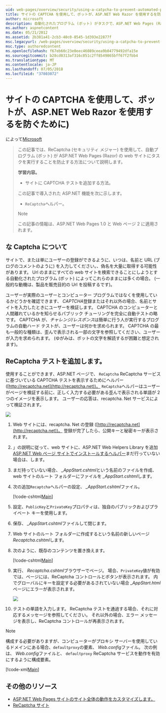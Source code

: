 ```yaml
---
uid: web-pages/overview/security/using-a-catpcha-to-prevent-automated-programs-bots-from-using-your-aspnet-web-site
title: サイトの CAPTCHA を使用して、ボットが、ASP.NET Web Razor を使用するを防ぐために) |Microsoft Docs
author: microsoft
description: 自動化されたプログラム (ボット) がタスクで、ASP.NET Web Pages (Razor) を実行することを防ぐために、ReCaptcha (セキュリティ メジャー) を使用する方法について説明します.
ms.author: aspnetcontent
ms.date: 05/21/2012
ms.assetid: 2b381a41-2cb3-40c0-8545-1d393e22877f
msc.legacyurl: /web-pages/overview/security/using-a-catpcha-to-prevent-automated-programs-bots-from-using-your-aspnet-web-site
msc.type: authoredcontent
ms.openlocfilehash: f67eb60c23e0eec46089ceea9b04779492dfa15e
ms.sourcegitcommit: b28cd0313af316c051c2ff8549865bff67f2fbb4
ms.translationtype: MT
ms.contentlocale: ja-JP
ms.lasthandoff: 07/05/2018
ms.locfileid: "37803072"
---
```

<a name="using-a-captcha-to-prevent-bots-from-using-your-aspnet-web-razor-site"></a>サイトの CAPTCHA を使用して、ボットが、ASP.NET Web Razor を使用するを防ぐために)
====================
によって[Microsoft](https://github.com/microsoft)

> この記事では、ReCaptcha (セキュリティ メジャー) を使用して、自動プログラム (ボット) が ASP.NET Web Pages (Razor) の web サイトにタスクを実行することを防止する方法について説明します。
> 
> **学習内容。** 
> 
> - サイトに CAPTCHA テストを追加する方法。
> 
> この記事で導入された ASP.NET 機能を次に示します。
> 
> - `ReCaptcha`ヘルパー。
> 
> > [!NOTE]
> > この記事の情報は、ASP.NET Web Pages 1.0 と Web ページ 2 に適用されます。


## <a name="about-captchas"></a>な Captcha について

サイトで、または単にユーザーの登録ができるように、いつは、名前と URL (ブログのコメントのように) を入力してください。、偽名を大量に取得する可能性があります。 Url のままにすべての web サイトを検索できることにしようとする自動化されたプログラム (ボット) によってこれらのままには多くの場合。 (一般的な動機は、製品を販売目的の Url を投稿するです)。

ユーザーが実際のユーザーとコンピューター プログラムではなくを使用しているかどうかを確認できます、 *CAPTCHA*登録またはそれ以外の場合、名前とサイトを入力したときにユーザーを検証します。 CAPTCHA のコンピューターと人間離れているかを知らせるパブリック チューリングを完全に自動テストの略です。 CAPTCHA が、*チャレンジ/レスポンス*は簡単に行う人が実行するプログラムの自動ハード テストが、ユーザーは何かを求められます。 CAPTCHA の最も一般的な種類は、歪んで表示される一部の文字を参照してください、ユーザーが入力を求められます。 (ゆがみは、ボットの文字を解読するが困難と想定されます)。

## <a name="adding-a-recaptcha-test"></a>ReCaptcha テストを追加します。

使用することができます、ASP.NET ページで、 `ReCaptcha` ReCaptcha サービスに基づいている CAPTCHA テストを表示するためにヘルパー ([http://recaptcha.net](http://recaptcha.net))。 `ReCaptcha`ヘルパーはユーザーがページを検証する前に、正しく入力する必要がある歪んで表示される単語が 2 つのイメージを表示します。 ユーザーの応答は、recaptcha. Net サービスによって検証されます。

![](using-a-catpcha-to-prevent-automated-programs-bots-from-using-your-aspnet-web-site/_static/image1.jpg)

1. Web サイトには、recaptcha. Net の登録 ([http://recaptcha.net](http://recaptcha.net))。 登録が完了したら、公開キーと秘密キーが表示されます。
2. 」の説明に従って、web サイトに、ASP.NET Web Helpers Library を追加[ASP.NET Web ページ サイトでインストールするヘルパー](https://go.microsoft.com/fwlink/?LinkId=252372)まだ行っていない場合は、します。
3. まだ持っていない場合、  *\_AppStart.cshtml*という名前のファイルを作成、web サイトのルート フォルダーにファイルを *\_AppStart.cshtml*します。
4. 次の追加`Recaptcha`ヘルパーの設定、  *\_AppStart.cshtml*ファイル。 

    [!code-cshtml[Main](using-a-catpcha-to-prevent-automated-programs-bots-from-using-your-aspnet-web-site/samples/sample1.cshtml?highlight=6-7)]
5. 設定、`PublicKey`と`PrivateKey`プロパティは、独自のパブリックおよびプライベート キーを使用します。
6. 保存、  *\_AppStart.cshtml*ファイルして閉じます。
7. Web サイトのルート フォルダーに作成するという名前の新しいページ*Recaptcha.cshtml*します。
8. 次のように、既存のコンテンツを置き換えます。 

    [!code-cshtml[Main](using-a-catpcha-to-prevent-automated-programs-bots-from-using-your-aspnet-web-site/samples/sample2.cshtml)]
9. 実行、 *Recaptcha.cshtml*ブラウザーでページ。 場合、`PrivateKey`値が有効では、ページには、ReCaptcha コントロールとボタンが表示されます。 内でグローバルにキーを設定する必要があるされていない場合 *\_AppStart.html*ページにエラーが表示されます。 

    ![](using-a-catpcha-to-prevent-automated-programs-bots-from-using-your-aspnet-web-site/_static/image1.png)
10. テストの単語を入力します。 ReCaptcha テストを通過する場合、それに対応するメッセージを参照してください。 それ以外の場合、エラー メッセージを表示し、ReCaptcha コントロールが再表示されます。

> [!NOTE]
> 構成する必要がありますが、コンピューターがプロキシ サーバーを使用しているドメインにある場合、`defaultproxy`の要素、 *Web.config*ファイル。 次の例は、 *Web.config*ファイルと、 `defaultproxy` ReCaptcha サービスを動作を有効にするように構成要素。
> 
> [!code-xml[Main](using-a-catpcha-to-prevent-automated-programs-bots-from-using-your-aspnet-web-site/samples/sample3.xml)]


<a id="Additional_Resources"></a>
## <a name="additional-resources"></a>その他のリソース


- [ASP.NET Web Pages サイトのサイト全体の動作をカスタマイズします。](https://go.microsoft.com/fwlink/?LinkId=202906)
- [ReCaptcha サイト](https://www.google.com/recaptcha)

